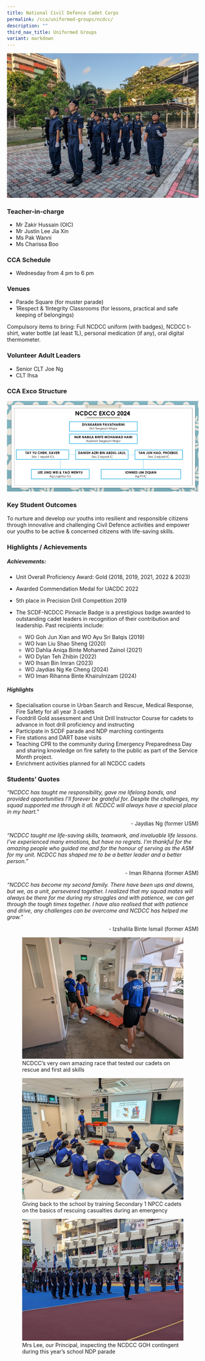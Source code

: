 ```yaml
---
title: National Civil Defence Cadet Corps
permalink: /cca/uniformed-groups/ncdcc/
description: ""
third_nav_title: Uniformed Groups
variant: markdown
---
```

![](/images/StudDevelopment/CCAs/UniformedGroups/NCDCC/NCDCC1_2024.jpg)

### Teacher-in-charge	
* Mr Zakir Hussain (OIC)
* Mr Justin Lee Jia Xin
* Ms Pak Wanni
* Ms Charissa Boo


### CCA Schedule
* Wednesday from 4 pm to 6 pm

### Venues
* Parade Square (for muster parade)
* 1Respect &amp; 1Integrity Classrooms (for lessons, practical and safe keeping of belongings)

Compulsory items to bring: Full NCDCC uniform (with badges), NCDCC t-shirt, water bottle (at least 1L), personal medication (if any), oral digital thermometer.


### Volunteer Adult Leaders
* Senior CLT Joe Ng
* CLT Ihsa


### CCA Exco Structure

![](/images/StudDevelopment/CCAs/UniformedGroups/NCDCC/EXCO_2024.png)


### Key Student Outcomes

To nurture and develop our youths into resilient and responsible citizens through innovative and challenging Civil Defence activities and empower our youths to be active &amp; concerned citizens with life-saving skills.

### Highlights / Achievements

##### Achievements:

* Unit Overall Proficiency Award: Gold (2018, 2019, 2021, 2022 &amp; 2023)
* Awarded Commendation Medal for UACDC 2022
* 5th place in Precision Drill Competition 2019
* The SCDF-NCDCC Pinnacle Badge is a prestigious badge awarded to outstanding cadet leaders in recognition of their contribution and leadership. Past recipients include:

	* WO Goh Jun Xian and WO Ayu Sri Balqis (2019)
	* WO Ivan Liu Shao Sheng (2020)
	* WO Dahlia Aniqa Binte Mohamed Zainol (2021)
	* WO Dylan Teh Zhibin (2022)
	* WO Ihsan Bin Imran (2023)
	* WO Jaydias Ng Ke Cheng (2024)
	* WO Iman Rihanna Binte Khairulnizam (2024)



##### Highlights

* Specialisation course in Urban Search and Rescue, Medical Response, Fire Safety for all year 3 cadets
* Footdrill Gold assessment and Unit Drill Instructor Course for cadets to advance in foot drill proficiency and instructing
* Participate in SCDF parade and NDP marching contingents
* Fire stations and DART base visits
* Teaching CPR to the community during Emergency Preparedness Day and sharing knowledge on fire safety to the public as part of the Service Month project.
* Enrichment activities planned for all NCDCC cadets



### Students’ Quotes

*“NCDCC has taught me responsibility, gave me lifelong bonds, and provided opportunities I'll forever be grateful for. Despite the challenges, my squad supported me through it all. NCDCC will always have a special place in my heart."*

<div style="text-align:right;">-	Jaydias Ng (former USM)</div>

*“NCDCC taught me life-saving skills, teamwork, and invaluable life lessons. I've experienced many emotions, but have no regrets. I'm thankful for the amazing people who guided me and for the honour of serving as the ASM for my unit. NCDCC has shaped me to be a better leader and a better person.”*

<div style="text-align:right;">-	Iman Rihanna (former ASM)</div>

*“NCDCC has become my second family. There have been ups and downs, but we, as a unit, persevered together. I realized that my squad mates will always be there for me during my struggles and with patience, we can get through the tough times together. I have also realised that with patience and drive, any challenges can be overcome and NCDCC has helped me grow.”*

<div style="text-align:right;">-	Izshalila Binte Ismail (former ASM)</div>


<figure><img src="/images/StudDevelopment/CCAs/UniformedGroups/NCDCC/NCDCC2_2024.jpg"><figcaption>NCDCC’s very own amazing race that tested our cadets on rescue and first aid skills</figcaption></figure>

<figure><img src="/images/StudDevelopment/CCAs/UniformedGroups/NCDCC/NCDCC3_2024.jpg"><figcaption>Giving back to the school by training Secondary 1 NPCC cadets on the basics of rescuing casualties during an emergency</figcaption></figure>

<figure><img src="/images/StudDevelopment/CCAs/UniformedGroups/NCDCC/NCDCC4_2024.jpg"><figcaption>Mrs Lee, our Principal, inspecting the NCDCC GOH contingent during this year’s school NDP parade</figcaption></figure>